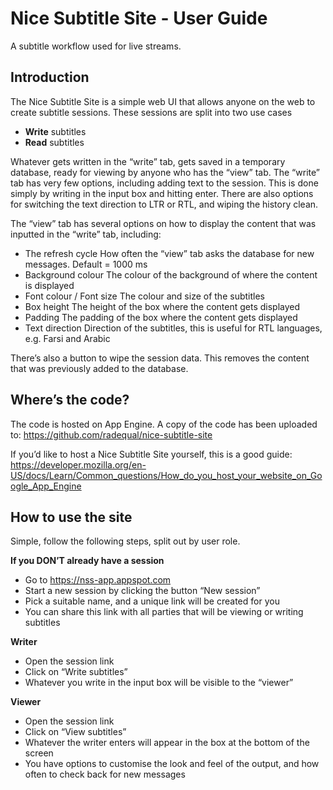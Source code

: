 # Nice Subtitle Site - User Guide
A subtitle workflow used for live streams.

## Introduction
The Nice Subtitle Site is a simple web UI that allows anyone on the web to create subtitle sessions. These sessions are split into two use cases
* __Write__ subtitles
* __Read__ subtitles

Whatever gets written in the “write” tab, gets saved in a temporary database, ready for viewing by anyone who has the “view” tab. The “write” tab has very few options, including adding text to the session. This is done simply by writing in the input box and hitting enter. There are also options for switching the text direction to LTR or RTL, and wiping the history clean.

The “view” tab has several options on how to display the content that was inputted in the “write” tab, including:
* The refresh cycle
  How often the “view” tab asks the database for new messages. Default = 1000 ms
* Background colour
  The colour of the background of where the content is displayed
* Font colour / Font size
  The colour and size of the subtitles
* Box height
  The height of the box where the content gets displayed
* Padding
  The padding of the box where the content gets displayed
* Text direction
  Direction of the subtitles, this is useful for RTL languages, e.g. Farsi and Arabic

There’s also a button to wipe the session data. This removes the content that was previously added to the database.

## Where’s the code?
The code is hosted on App Engine. A copy of the code has been uploaded to:
https://github.com/radequal/nice-subtitle-site

If you’d like to host a Nice Subtitle Site yourself, this is a good guide:
https://developer.mozilla.org/en-US/docs/Learn/Common_questions/How_do_you_host_your_website_on_Google_App_Engine

## How to use the site
Simple, follow the following steps, split out by user role.

__If you DON’T already have a session__
* Go to https://nss-app.appspot.com
* Start a new session by clicking the button “New session”
* Pick a suitable name, and a unique link will be created for you
* You can share this link with all parties that will be viewing or writing subtitles

__Writer__
* Open the session link
* Click on “Write subtitles”
* Whatever you write in the input box will be visible to the “viewer”

__Viewer__
* Open the session link
* Click on “View subtitles”
* Whatever the writer enters will appear in the box at the bottom of the screen
* You have options to customise the look and feel of the output, and how often to check back for new messages
